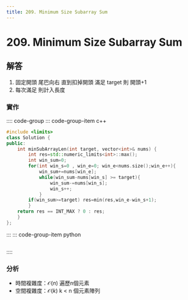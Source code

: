 ```yaml
---
title: 209. Minimum Size Subarray Sum
---
```


# 209. Minimum Size Subarray Sum

## 解答
 1. 固定開頭 尾巴向右 直到扣掉開頭 滿足 target 則 開頭+1
 2. 每次滿足 則計入長度

### 實作

:::: code-group
::: code-group-item c++

``` cpp
#include <limits>
class Solution {
public:
    int minSubArrayLen(int target, vector<int>& nums) {
        int res=std::numeric_limits<int>::max();
        int win_sum=0;
        for(int win_s=0 , win_e=0; win_e<nums.size();win_e++){
            win_sum+=nums[win_e];
            while(win_sum-nums[win_s] >= target){
                win_sum-=nums[win_s];
                win_s++;
            }
        if(win_sum>=target) res=min(res,win_e-win_s+1);
        }
    return res == INT_MAX ? 0 : res;    
    }       
};
```

:::
::: code-group-item python

``` python

```
::::

### 分析
- 時間複雜度：$\mathcal{O}(n)$
遍歷n個元素  
- 空間複雜度：$\mathcal{O}(k)$
k < n 個元素陣列  
